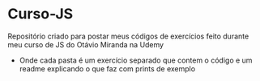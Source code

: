 # Curso-JS
Repositório criado para postar meus códigos de exercícios feito durante meu curso de JS do Otávio Miranda na Udemy 
- Onde cada pasta é um exercício separado que contem o código e um readme explicando o que faz com prints de exemplo
